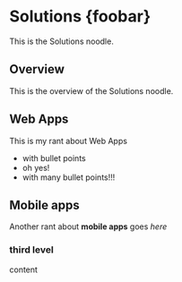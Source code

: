 # Solutions {foobar}

This is the Solutions noodle.

## Overview

This is the overview of the Solutions noodle.

## Web Apps

This is my rant about Web Apps

 * with bullet points
 * oh yes!
 * with many bullet points!!!

## Mobile apps
Another rant about **mobile apps** goes _here_

### third level
content
